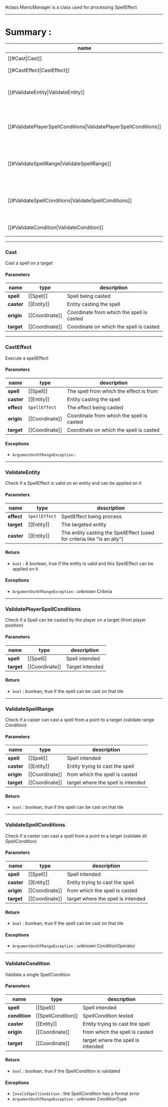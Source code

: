 #class 
ManicManager is a class used for processing SpellEffect

---
# Summary :
name|description
----|----
[[#Cast\|Cast]] | `Cast a spell on a target`
[[#CastEffect\|CastEffect]] | `Execute a spellEffect`
[[#ValidateEntity\|ValidateEntity]] | `Check if a SpellEffect is valid on an entity and can be applied on it`
[[#ValidatePlayerSpellConditions\|ValidatePlayerSpellConditions]] | `Check if a Spell can be casted by the player on a target (from player position)`
[[#ValidateSpellRange\|ValidateSpellRange]] | `Check if a caster can cast a spell from a point to a target (validate range Condition)`
[[#ValidateSpellConditions\|ValidateSpellConditions]] | `Check if a caster can cast a spell from a point to a target (validate all SpellCondition)`
[[#ValidateCondition\|ValidateCondition]] | `Validate a single SpellCondition`

---
### Cast
Cast a spell on a target

#### Parameters
name|type|description
-----|-----|-----
**spell**|[[Spell]]|Spell being casted
**caster**|[[Entity]]|Entity casting the spell
**origin**|[[Coordinate]]|Coordinate from which the spell is casted
**target**|[[Coordinate]]|Coordinate on which the spell is casted

---
### CastEffect
Execute a spellEffect

#### Parameters
name|type|description
-----|-----|-----
**spell**|[[Spell]]|The spell from which the effect is from
**caster**|[[Entity]]|Entity casting the spell
**effect**|`SpellEffect`|The effect being casted
**origin**|[[Coordinate]]|Coordinate from which the spell is casted
**target**|[[Coordinate]]|Coordinate on which the spell is casted

#### Exceptions
- `ArgumentOutOfRangeException` : 

---
### ValidateEntity
Check if a SpellEffect is valid on an entity and can be applied on it

#### Parameters
name|type|description
-----|-----|-----
**effect**|`SpellEffect`|SpellEffect being process
**target**|[[Entity]]|The targeted entity
**caster**|[[Entity]]|The entity casting the SpellEffect (used for criteria like "is an ally")

#### Return
- `bool` : A boolean, true if the entity is valid and this SpellEffect can be applied on it

#### Exceptions
- `ArgumentOutOfRangeException` : unknown Criteria

---
### ValidatePlayerSpellConditions
Check if a Spell can be casted by the player on a target (from player position)

#### Parameters
name|type|description
-----|-----|-----
**spell**|[[Spell]]|Spell intended
**target**|[[Coordinate]]|Target intended

#### Return
- `bool` : boolean, true if the spell can be cast on that tile

---
### ValidateSpellRange
Check if a caster can cast a spell from a point to a target (validate range Condition)

#### Parameters
name|type|description
-----|-----|-----
**spell**|[[Spell]]|Spell intended
**caster**|[[Entity]]|Entity trying to cast the spell
**origin**|[[Coordinate]]|from which the spell is casted
**target**|[[Coordinate]]|target where the spell is intended 

#### Return
- `bool` : boolean, true if the spell can be cast on that tile

---
### ValidateSpellConditions
Check if a caster can cast a spell from a point to a target (validate all SpellCondition)

#### Parameters
name|type|description
-----|-----|-----
**spell**|[[Spell]]|Spell intended
**caster**|[[Entity]]|Entity trying to cast the spell
**origin**|[[Coordinate]]|from which the spell is casted
**target**|[[Coordinate]]|target where the spell is intended 

#### Return
- `bool` : boolean, true if the spell can be cast on that tile

#### Exceptions
- `ArgumentOutOfRangeException` : unknown ConditionOperator

---
### ValidateCondition
Validate a single SpellCondition

#### Parameters
name|type|description
-----|-----|-----
**spell**|[[Spell]]|Spell intended
**condition**|[[SpellCondition]]|SpellCondition tested
**caster**|[[Entity]]|Entity trying to cast the spell
**origin**|[[Coordinate]]|from which the spell is casted
**target**|[[Coordinate]]|target where the spell is intended 

#### Return
- `bool` : boolean, true if the SpellCondition is validated

#### Exceptions
- `InvalidSpellCondition` : the SpellCondition has a format error
- `ArgumentOutOfRangeException` : unknown ConditionType
